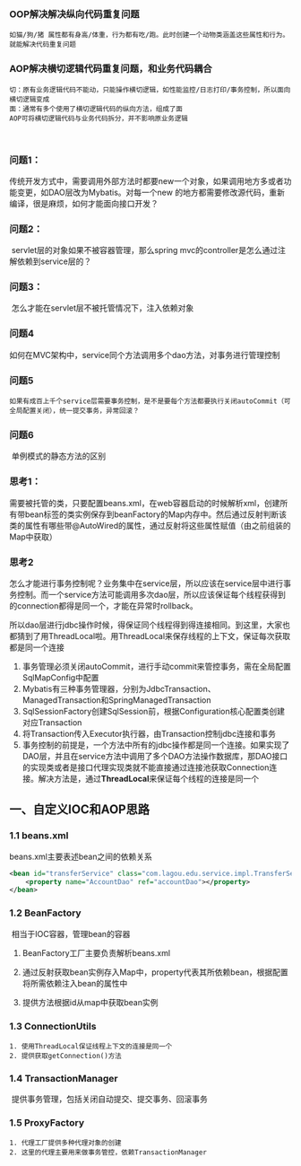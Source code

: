 ### OOP解决解决纵向代码重复问题

    如猫/狗/猪 属性都有身高/体重，行为都有吃/跑。此时创建一个动物类涵盖这些属性和行为。就能解决代码重复问题

### AOP解决横切逻辑代码重复问题，和业务代码耦合

    切：原有业务逻辑代码不能动，只能操作横切逻辑，如性能监控/日志打印/事务控制，所以面向横切逻辑变成
    面：通常有多个使用了横切逻辑代码的纵向方法，组成了面
    AOP可将横切逻辑代码与业务代码拆分，并不影响原业务逻辑

​    

### 问题1：

​	传统开发方式中，需要调用外部方法时都要new一个对象，如果调用地方多或者功能变更，如DAO层改为Mybatis。对每⼀个new 的地⽅都需要修改源代码，重新编译，很是麻烦，如何才能⾯向接⼝开发？

### 问题2：

​	servlet层的对象如果不被容器管理，那么spring mvc的controller是怎么通过注解依赖到service层的？

### 问题3：

​	怎么才能在servlet层不被托管情况下，注入依赖对象

### 问题4

​	如何在MVC架构中，service同个方法调用多个dao方法，对事务进行管理控制

### 问题5

 	如果有成百上千个service层需要事务控制，是不是要每个方法都要执行关闭autoCommit（可全局配置关闭），统一提交事务，异常回滚？

### 问题6

​		单例模式的静态方法的区别

### 思考1：

​	需要被托管的类，只要配置beans.xml，在web容器启动的时候解析xml，创建所有带bean标签的类实例保存到beanFactory的Map内存中。然后通过反射判断该类的属性有哪些带@AutoWired的属性，通过反射将这些属性赋值（由之前组装的Map中获取）



### 思考2

​	怎么才能进行事务控制呢？业务集中在service层，所以应该在service层中进行事务控制。而一个service方法可能调用多次dao层，所以应该保证每个线程获得到的connection都得是同一个，才能在异常时rollback。

​	所以dao层进行jdbc操作时候，得保证同个线程得到得连接相同。到这里，大家也都猜到了用ThreadLocal啦。用ThreadLocal来保存线程的上下文，保证每次获取都是同一个连接

1. 事务管理必须关闭autoCommit，进行手动commit来管控事务，需在全局配置SqlMapConfig中配置
2. Mybatis有三种事务管理器，分别为JdbcTransaction、ManagedTransaction和SpringManagedTransaction
3. SqlSessionFactory创建SqlSession前，根据Configuration核心配置类创建对应Transaction
4. 将Transaction传入Executor执行器，由Transaction控制jdbc连接和事务
5. 事务控制的前提是，一个方法中所有的jdbc操作都是同一个连接。如果实现了DAO层，并且在service方法中调用了多个DAO方法操作数据库，那DAO接口的实现类或者是接口代理实现类就不能直接通过连接池获取Connection连接。解决方法是，通过**ThreadLocal**来保证每个线程的连接是同一个





## 一、自定义IOC和AOP思路

### 1.1 beans.xml

beans.xml主要表述bean之间的依赖关系

```xml
<bean id="transferService" class="com.lagou.edu.service.impl.TransferServiceImpl">
	<property name="AccountDao" ref="accountDao"></property>
</bean>
```

### 1.2 BeanFactory

​	相当于IOC容器，管理bean的容器

1. BeanFactory工厂主要负责解析beans.xml

2. 通过反射获取bean实例存入Map中，property代表其所依赖bean，根据配置将所需依赖注入bean的属性中
3. 提供方法根据id从map中获取bean实例

### 1.3 ConnectionUtils

 	1. 使用ThreadLocal保证线程上下文的连接是同一个
 	2. 提供获取getConnection()方法

### 1.4 TransactionManager

​	提供事务管理，包括关闭自动提交、提交事务、回滚事务

### 1.5 ProxyFactory

	1. 代理工厂提供多种代理对象的创建
	2. 这里的代理主要用来做事务管控，依赖TransactionManager
